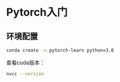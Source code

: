 # Pytorch入门

## 环境配置

```bash
conda create -n pytorch-learn python=3.8
```

查看cuda版本：

```bash
nvcc --version
```

